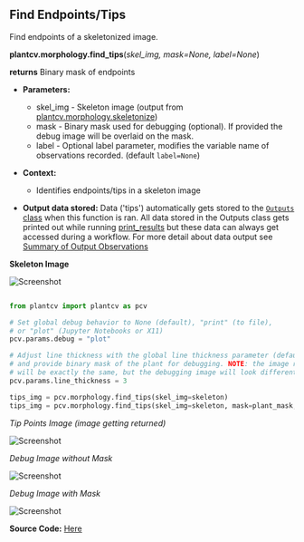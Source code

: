 ## Find Endpoints/Tips

Find endpoints of a skeletonized image.

**plantcv.morphology.find_tips**(*skel_img, mask=None, label=None*)

**returns** Binary mask of endpoints 

- **Parameters:**
    - skel_img - Skeleton image (output from [plantcv.morphology.skeletonize](skeletonize.md))
    - mask     - Binary mask used for debugging (optional). If provided the debug image will be overlaid on the mask.
    - label    - Optional label parameter, modifies the variable name of observations recorded. (default `label=None`)
    
- **Context:**
    - Identifies endpoints/tips in a skeleton image
    
- **Output data stored:** Data ('tips') 
    automatically gets stored to the [`Outputs` class](outputs.md) when this function is ran. 
    All data stored in the Outputs class gets printed out while running [print_results](print_results.md) but
    these data can always get accessed during a workflow. For more detail about data output see 
    [Summary of Output Observations](output_measurements.md#summary-of-output-observations)

**Skeleton Image**

![Screenshot](img/documentation_images/find_tips/skeleton_image.jpg)

```python

from plantcv import plantcv as pcv

# Set global debug behavior to None (default), "print" (to file), 
# or "plot" (Jupyter Notebooks or X11)
pcv.params.debug = "plot"

# Adjust line thickness with the global line thickness parameter (default = 5),
# and provide binary mask of the plant for debugging. NOTE: the image returned
# will be exactly the same, but the debugging image will look different. 
pcv.params.line_thickness = 3

tips_img = pcv.morphology.find_tips(skel_img=skeleton)
tips_img = pcv.morphology.find_tips(skel_img=skeleton, mask=plant_mask, label=rep1)


```

*Tip Points Image (image getting returned)*

![Screenshot](img/documentation_images/find_tips/tip_pts.jpg)

*Debug Image without Mask*

![Screenshot](img/documentation_images/find_tips/tips_debug.jpg)

*Debug Image with Mask*

![Screenshot](img/documentation_images/find_tips/tips_debug_mask.jpg)

**Source Code:** [Here](https://github.com/danforthcenter/plantcv/blob/master/plantcv/plantcv/morphology/find_tips.py)

